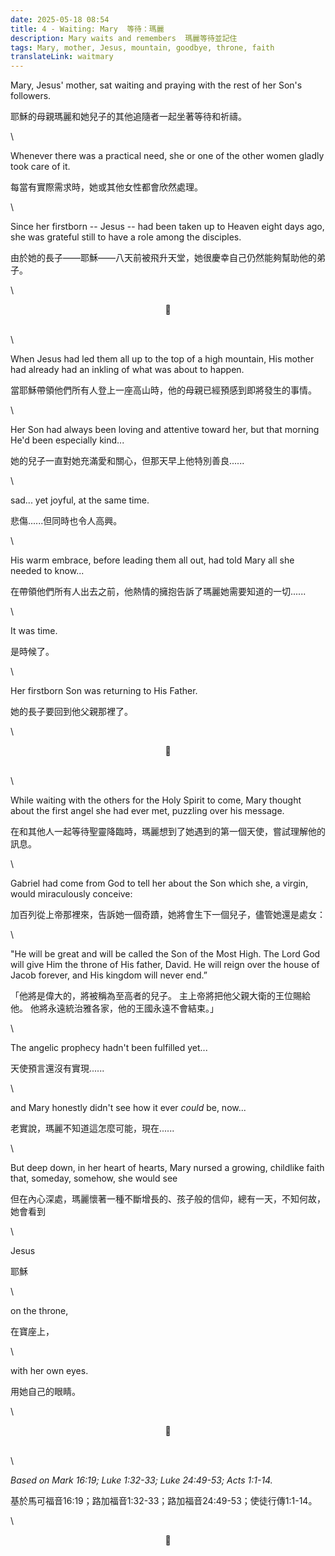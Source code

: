 ```yaml
---
date: 2025-05-18 08:54
title: 4 - Waiting: Mary  等待：瑪麗
description: Mary waits and remembers  瑪麗等待並記住
tags: Mary, mother, Jesus, mountain, goodbye, throne, faith
translateLink: waitmary
---
```


Mary, Jesus' mother, sat waiting and praying with the rest of her Son's followers. 

耶穌的母親瑪麗和她兒子的其他追隨者一起坐著等待和祈禱。

\

Whenever there was a practical need, she or one of the other women gladly took care of it.

每當有實際需求時，她或其他女性都會欣然處理。

\

Since her firstborn -- Jesus -- had been taken up to Heaven eight days ago, she was grateful still to have a role among the disciples.

由於她的長子——耶穌——八天前被飛升天堂，她很慶幸自己仍然能夠幫助他的弟子。

\

<center>💠</center>

\
\

When Jesus had led them all up to the top of a high mountain, His mother had already had an inkling of what was about to happen.

當耶穌帶領他們所有人登上一座高山時，他的母親已經預感到即將發生的事情。

\

Her Son had always been loving and attentive toward her, but that morning He'd been especially kind... 

她的兒子一直對她充滿愛和關心，但那天早上他特別善良......

\

sad... yet joyful, at the same time.

悲傷......但同時也令人高興。

\

His warm embrace, before leading them all out, had told Mary all she needed to know...

在帶領他們所有人出去之前，他熱情的擁抱告訴了瑪麗她需要知道的一切......

\

It was time.

是時候了。

\

Her firstborn Son was returning to His Father.

她的長子要回到他父親那裡了。

\

<center>💠</center>

\
\

While waiting with the others for the Holy Spirit to come, Mary thought about the first angel she had ever met, puzzling over his message.

在和其他人一起等待聖靈降臨時，瑪麗想到了她遇到的第一個天使，嘗試理解他的訊息。

\

Gabriel had come from God to tell her about the Son which she, a virgin, would miraculously conceive:

加百列從上帝那裡來，告訴她一個奇蹟，她將會生下一個兒子，儘管她還是處女：

\

"He will be great and will be called the Son of the Most High. The Lord God will give Him the throne of His father, David. He will reign over the house of Jacob forever, and His kingdom will never end.”

「他將是偉大的，將被稱為至高者的兒子。 主上帝將把他父親大衛的王位賜給他。 他將永遠統治雅各家，他的王國永遠不會結束。」

\

The angelic prophecy hadn't been fulfilled yet... 

天使預言還沒有實現......

\

and Mary honestly didn't see how it ever *could* be, now...

老實說，瑪麗不知道這怎麼可能，現在......

\

But deep down, in her heart of hearts, Mary nursed a growing, childlike faith that, someday,  somehow, she would see

但在內心深處，瑪麗懷著一種不斷增長的、孩子般的信仰，總有一天，不知何故，她會看到

\

Jesus 

耶穌

\

on the throne,

在寶座上，

\

with her own eyes.

用她自己的眼睛。

\

<center>💠</center>

\
\

*Based on Mark 16:19; Luke 1:32-33; Luke 24:49-53; Acts 1:1-14.*

基於馬可福音16:19；路加福音1:32-33；路加福音24:49-53；使徒行傳1:1-14。

\

<center>💠</center>